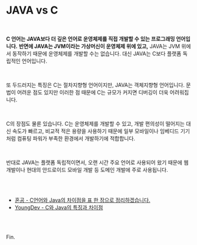 # JAVA vs C

<br>

**C 언어는 JAVA보다 더 깊은 언어로 운영체제를 직접 개발할 수 있는 프로그래밍 언어입니다.** **반면에 JAVA는 JVM이라는 가상머신이 운영체제 위에 있고,** JAVA는 JVM 위에서 동작하기 때문에 운영체제를 개발할 수는 없습니다. 대신 JAVA는 C보다 플랫폼 독립적인 언어입니다.

<br>

또 두드러지는 특징은 C는 절차지향형 언어이지만, JAVA는 객체지향형 언어입니다. 문법이 어려운 점도 있지만 이러한 점 때문에 C는 규모가 커지면 디버깅이 더욱 어려워집니다.

<br>

C의 장점도 물론 있습니다. C는 운영체제를 개발할 수 있고, 개발 편의성이 떨어지는 대신 속도가 빠르고, 비교적 적은 용량을 사용하기 때문에 일부 모바일이나 임베디드 기기처럼 컴퓨팅 파워가 부족한 환경에서 개발하기에 적합합니다.

<br>

반대로 JAVA는 플랫폼 독립적이면서, 오랜 시간 주요 언어로 사용되어 왔기 때문에 웹 개발이나 현대의 안드로이드 모바일 개발 등 도메인 개발에 주로 사용됩니다.

<br><br>

* [혼공 - C언어와 Java의 차이점을 표 한 장으로 정리하겠습니다.](https://hongong.hanbit.co.kr/c%EC%96%B8%EC%96%B4-java-%EC%B0%A8%EC%9D%B4%EC%A0%90-%EC%A0%95%EB%A6%AC%ED%91%9C/)
* [YoungDev - C와 Java의 특징과 차이점](https://youngdev57.tistory.com/68)

<br><br>

Fin.